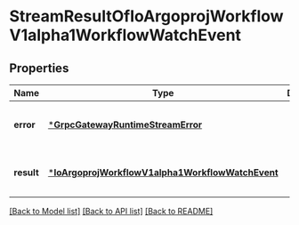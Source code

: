 # StreamResultOfIoArgoprojWorkflowV1alpha1WorkflowWatchEvent


## Properties
Name | Type | Description | Notes
------------ | ------------- | ------------- | -------------
**error** | [***GrpcGatewayRuntimeStreamError**](GrpcGatewayRuntimeStreamError.md) |  | [optional] [default to nothing]
**result** | [***IoArgoprojWorkflowV1alpha1WorkflowWatchEvent**](IoArgoprojWorkflowV1alpha1WorkflowWatchEvent.md) |  | [optional] [default to nothing]


[[Back to Model list]](../README.md#models) [[Back to API list]](../README.md#api-endpoints) [[Back to README]](../README.md)


